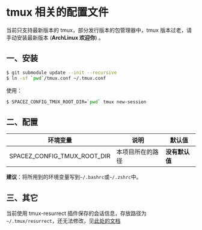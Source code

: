 # tmux 相关的配置文件

当前只支持最新版本的 tmux，部分发行版本的包管理器中，tmux 版本过老，请手动安装最新版本 (**ArchLinux 欢迎你**) 。

## 一、安装

```bash
$ git submodule update --init --recursive
$ ln -sf `pwd`/tmux.conf ~/.tmux.conf
```

使用：

```bash
$ SPACEZ_CONFIG_TMUX_ROOT_DIR=`pwd` tmux new-session
```

## 二、配置

| 环境变量                    | 说明             | 默认值         |
|-----------------------------|------------------|----------------|
| SPACEZ_CONFIG_TMUX_ROOT_DIR | 本项目所在的路径 | **没有默认值** |

**建议**：将所用到的环境变量写到`~/.bashrc`或`~/.zshrc`中。

## 三、其它

当前使用 tmux-resurrect 插件保存的会话信息，存放路径为`~/.tmux/resurrect`，还无法修改，见[此处的文档](https://github.com/tmux-plugins/tmux-resurrect/blob/master/docs/save_dir.md)
